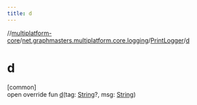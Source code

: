 ```yaml
---
title: d
---
```

//[multiplatform-core](../../../index.html)/[net.graphmasters.multiplatform.core.logging](../index.html)/[PrintLogger](index.html)/[d](d.html)



# d



[common]\
open override fun [d](d.html)(tag: [String](https://kotlinlang.org/api/latest/jvm/stdlib/kotlin/-string/index.html)?, msg: [String](https://kotlinlang.org/api/latest/jvm/stdlib/kotlin/-string/index.html))




